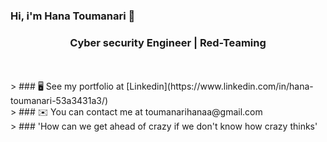 ### Hi, i'm Hana Toumanari 👋
<h3 align="center">Cyber security Engineer | Red-Teaming</h3></br></br>
> ### 🖥️  See my portfolio at [Linkedin](https://www.linkedin.com/in/hana-toumanari-53a3431a3/)</br>
> ### ✉️  You can contact me at toumanarihanaa@gmail.com</br>
 > ### 'How can we get ahead of crazy if we don't know how crazy thinks'</br>


<!--
**HANATM/HANATM** is a ✨ _special_ ✨ repository because its `README.md` (this file) appears on your GitHub profile.

Here are some ideas to get you started:

- 🔭 I’m currently working on ...
- 🌱 I’m currently learning ...
- 👯 I’m looking to collaborate on ...
- 🤔 I’m looking for help with ...
- 💬 Ask me about ...
- 📫 How to reach me: ...
- 😄 Pronouns: ...
- ⚡ Fun fact: ...
-->
